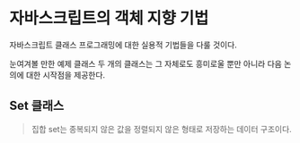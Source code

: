 # 자바스크립트의 객체 지향 기법

자바스크립트 클래스 프로그래밍에 대한 실용적 기법들을 다룰 것이다. 

눈여겨볼 만한 예제 클래스 두 개의 클래스는 그 자체로도 흥미로울 뿐만 아니라 다음 논의에 대한 시작점을 제공한다.

## Set 클래스

> 집합 set는 종복되지 않은 값을 정렬되지 않은 형태로 저장하는 데이터 구조이다.